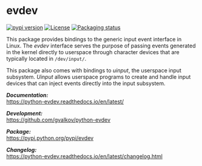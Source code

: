 # evdev

<p>
    <a href="https://pypi.python.org/pypi/evdev"><img alt="pypi version" src="https://img.shields.io/pypi/v/evdev.svg"></a>
    <a href="https://github.com/gvalkov/python-evdev/blob/main/LICENSE"><img alt="License" src="https://img.shields.io/pypi/l/evdev"></a>
    <a href="https://repology.org/project/python:evdev/versions"><img alt="Packaging status" src="https://repology.org/badge/tiny-repos/python:evdev.svg"></a>
</p>

This package provides bindings to the generic input event interface in Linux.
The *evdev* interface serves the purpose of passing events generated in the
kernel directly to userspace through character devices that are typically
located in `/dev/input/`.

This package also comes with bindings to *uinput*, the userspace input
subsystem. *Uinput* allows userspace programs to create and handle input devices
that can inject events directly into the input subsystem.

***Documentation:***  
https://python-evdev.readthedocs.io/en/latest/

***Development:***  
https://github.com/gvalkov/python-evdev

***Package:***  
https://pypi.python.org/pypi/evdev

***Changelog:***  
https://python-evdev.readthedocs.io/en/latest/changelog.html